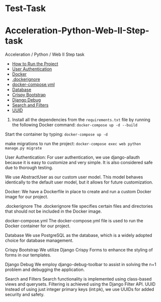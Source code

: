 # Test-Task
# Acceleration-Python-Web-II-Step-task
Acceleration / Python / Web II Step task


- [How to Run the Project](#how-to-run-the-project)
- [User Authentication](#user-authentication)
- [Docker](#docker)
- [.dockerignore](#dockerignore)
- [docker-compose.yml](#docker-composeyml)
- [Database](#database)
- [Crispy Bootstrap](#crispy-bootstrap)
- [Django Debug](#django-debug)
- [Search and Filters](#search-and-filters)
- [UUID](#uuid)


1. Install all the dependencies from the `requirements.txt` file by running the following Docker command: ```docker-compose up -d --build```

Start the container by typing: ```docker-compose up -d```

make migrations to run the project: ```docker-compose exec web python manage.py migrate```

User Authentication: 
For user authentication, we use django-allauth because it is easy to customize and very simple. It is also considered safe due to thorough testing.

We use AbstractUser as our custom user model. This model behaves identically to the default user model, but it allows for future customization.

Docker:
We have a Dockerfile in place to create and run a custom Docker image for our project.

.dockerignore
The .dockerignore file specifies certain files and directories that should not be included in the Docker image.

docker-compose.yml
The docker-compose.yml file is used to run the Docker container for our project.

Database
We use PostgreSQL as the database, which is a widely adopted choice for database management.

Crispy Bootstrap
We utilize Django Crispy Forms to enhance the styling of forms in our templates.

Django Debug
We employ django-debug-toolbar to assist in solving the n+1 problem and debugging the application.

Search and Filters
Search functionality is implemented using class-based views and querysets.
Filtering is achieved using the Django Filter API.
UUID
Instead of using just integer primary keys (int:pk), we use UUIDs for added security and safety.
